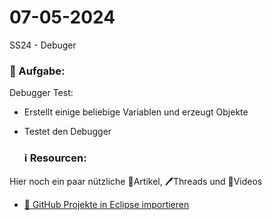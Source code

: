 # 07-05-2024
SS24 - Debuger

### 📝 Aufgabe:
Debugger Test:
- Erstellt einige beliebige Variablen und erzeugt Objekte
- Testet den Debugger



  ### ℹ️ Resourcen:
Hier noch ein paar nützliche 📃Artikel, 🖊️Threads und 🎥Videos

- [ 🎥 GitHub Projekte in Eclipse importieren](https://drive.google.com/file/d/1IpwHADmwViEGQ7Pf4BgybUYpz7WBoMe5/view?usp=sharing)
